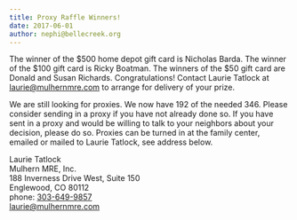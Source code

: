 ```yaml
---
title: Proxy Raffle Winners!
date: 2017-06-01
author: nephi@bellecreek.org
---
```

The winner of the $500 home depot gift card is Nicholas Barda.  The winner of the $100 gift card is Ricky Boatman.  The winners of the $50 gift card are Donald and Susan Richards.  Congratulations!  Contact Laurie Tatlock at <a href="mailto:laurie@mulhernmre.com">laurie@mulhernmre.com</a> to arrange for delivery of your prize. 
 
We are still looking for proxies.  We now have 192 of the needed 346.  Please consider sending in a proxy if you have not already done so.  If you have sent in a proxy and would be willing to talk to your neighbors about your decision, please do so.  Proxies can be turned in at the family center, emailed or mailed to Laurie Tatlock, see address below.
 
Laurie Tatlock<br>
Mulhern MRE, Inc.<br>
188 Inverness Drive West, Suite 150<br>
Englewood, CO 80112<br>
phone:  <a href="tel:+13036499857" target="_blank">303-649-9857</a><br>
<a href="mailto:laurie@mulhernmre.com">laurie@mulhernmre.com</a><br>
